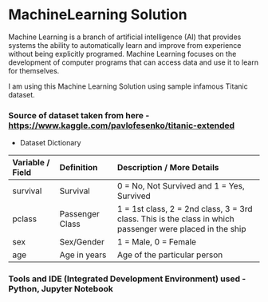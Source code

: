 # MachineLearning Solution

Machine Learning is a branch of artificial intelligence (AI) that provides systems the ability to automatically learn and improve from experience without being explicitly programed. Machine Learning focuses on the development of computer programs that can access data and use it to learn for themselves.

I am using this Machine Learning Solution using sample infamous Titanic dataset.

### Source of dataset taken from here - https://www.kaggle.com/pavlofesenko/titanic-extended

- Dataset Dictionary

Variable / Field           | Definition             | Description / More Details           |
:--                        |:--                     |:--                                   |
survival                   | Survival               | 0 = No, Not Survived and 1 = Yes, Survived |
pclass                     | Passenger Class        | 1 = 1st class, 2 = 2nd class, 3 = 3rd class. This is the class in which passenger were placed in the ship |
sex                        | Sex/Gender             | 1 = Male, 0 = Female                 |
age                        | Age in years           | Age of the particular person         |

### Tools and IDE (Integrated Development Environment) used - Python, Jupyter Notebook


